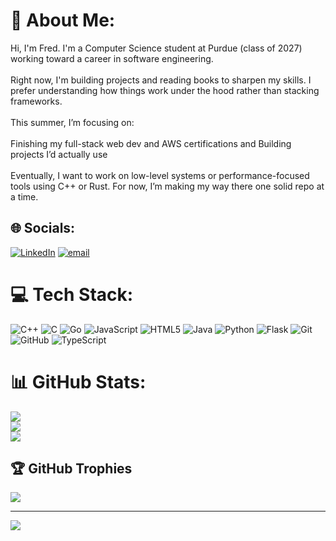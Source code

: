 # 💫 About Me:
Hi, I'm Fred. I'm a Computer Science student at Purdue (class of 2027) working toward a career in software engineering.<br><br>Right now, I'm building projects and reading books to sharpen my skills. I prefer understanding how things work under the hood rather than stacking frameworks.<br><br>This summer, I’m focusing on:<br><br>    Finishing my full-stack web dev and AWS certifications and  Building projects I’d actually use<br><br>
Eventually, I want to work on low-level systems or performance-focused tools using C++ or Rust. For now, I’m making my way there one solid repo at a time.


## 🌐 Socials:
[![LinkedIn](https://img.shields.io/badge/LinkedIn-%230077B5.svg?logo=linkedin&logoColor=white)](https://linkedin.com/in/kaleb-duchesneau) [![email](https://img.shields.io/badge/Email-D14836?logo=gmail&logoColor=white)](mailto:kalebduchesneau@gmail.com) 

# 💻 Tech Stack:
![C++](https://img.shields.io/badge/c++-%2300599C.svg?style=for-the-badge&logo=c%2B%2B&logoColor=white) ![C](https://img.shields.io/badge/c-%2300599C.svg?style=for-the-badge&logo=c&logoColor=white) ![Go](https://img.shields.io/badge/go-%2300ADD8.svg?style=for-the-badge&logo=go&logoColor=white) ![JavaScript](https://img.shields.io/badge/javascript-%23323330.svg?style=for-the-badge&logo=javascript&logoColor=%23F7DF1E) ![HTML5](https://img.shields.io/badge/html5-%23E34F26.svg?style=for-the-badge&logo=html5&logoColor=white) ![Java](https://img.shields.io/badge/java-%23ED8B00.svg?style=for-the-badge&logo=openjdk&logoColor=white) ![Python](https://img.shields.io/badge/python-3670A0?style=for-the-badge&logo=python&logoColor=ffdd54) ![Flask](https://img.shields.io/badge/flask-%23000.svg?style=for-the-badge&logo=flask&logoColor=white) ![Git](https://img.shields.io/badge/git-%23F05033.svg?style=for-the-badge&logo=git&logoColor=white) ![GitHub](https://img.shields.io/badge/github-%23121011.svg?style=for-the-badge&logo=github&logoColor=white) ![TypeScript](https://img.shields.io/badge/typescript-%23007ACC.svg?style=for-the-badge&logo=typescript&logoColor=white)
# 📊 GitHub Stats:
![](https://github-readme-stats.vercel.app/api?username=FredDude2004&theme=rose_pine&hide_border=false&include_all_commits=false&count_private=false)<br/>
![](https://nirzak-streak-stats.vercel.app/?user=FredDude2004&theme=rose_pine&hide_border=false)<br/>
![](https://github-readme-stats.vercel.app/api/top-langs/?username=FredDude2004&theme=rose_pine&hide_border=false&include_all_commits=false&count_private=false&layout=compact)

## 🏆 GitHub Trophies
![](https://github-profile-trophy.vercel.app/?username=FredDude2004&theme=rose_pine&no-frame=false&no-bg=true&margin-w=4)

---
[![](https://visitcount.itsvg.in/api?id=FredDude2004&icon=0&color=0)](https://visitcount.itsvg.in)

<!-- Proudly created with GPRM ( https://gprm.itsvg.in ) -->

